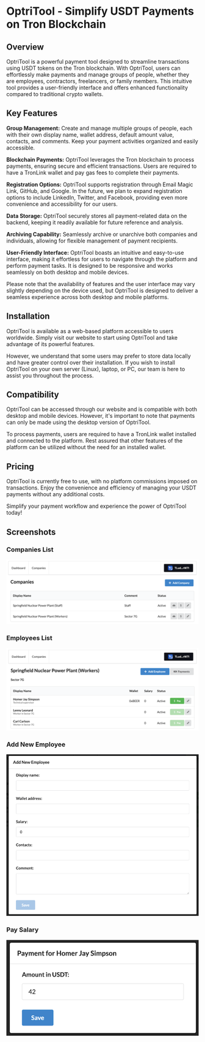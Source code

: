 # OptriTool - Simplify USDT Payments on Tron Blockchain

## Overview

OptriTool is a powerful payment tool designed to streamline transactions using
USDT tokens on the Tron blockchain. With OptriTool, users can effortlessly make
payments and manage groups of people, whether they are employees, contractors,
freelancers, or family members. This intuitive tool provides a user-friendly
interface and offers enhanced functionality compared to traditional crypto
wallets.

## Key Features

**Group Management:** Create and manage multiple groups of people, each with
their own display name, wallet address, default amount value, contacts, and
comments. Keep your payment activities organized and easily accessible.

**Blockchain Payments:** OptriTool leverages the Tron blockchain to process
payments, ensuring secure and efficient transactions. Users are required to
have a TronLink wallet and pay gas fees to complete their payments.

**Registration Options:** OptriTool supports registration through Email Magic
Link, GitHub, and Google. In the future, we plan to expand registration
options to include LinkedIn, Twitter, and Facebook, providing even more
convenience and accessibility for our users.

**Data Storage:** OptriTool securely stores all payment-related data on the
backend, keeping it readily available for future reference and analysis.

**Archiving Capability:** Seamlessly archive or unarchive both companies and
individuals, allowing for flexible management of payment recipients.

**User-Friendly Interface:** OptriTool boasts an intuitive and easy-to-use
interface, making it effortless for users to navigate through the platform
and perform payment tasks. It is designed to be responsive and works
seamlessly on both desktop and mobile devices.

Please note that the availability of features and the user interface may vary
slightly depending on the device used, but OptriTool is designed to deliver a
seamless experience across both desktop and mobile platforms.

## Installation

OptriTool is available as a web-based platform accessible to users worldwide.
Simply visit our website to start using OptriTool and take advantage of its
powerful features.

However, we understand that some users may prefer to store data locally and
have greater control over their installation. If you wish to install OptriTool
on your own server (Linux), laptop, or PC, our team is here to assist you
throughout the process.

## Compatibility

OptriTool can be accessed through our website and is compatible with both
desktop and mobile devices. However, it's important to note that payments can
only be made using the desktop version of OptriTool.

To process payments, users are required to have a TronLink wallet installed and
connected to the platform. Rest assured that other features of the platform can
be utilized without the need for an installed wallet.

## Pricing

OptriTool is currently free to use, with no platform commissions imposed on
transactions. Enjoy the convenience and efficiency of managing your USDT
payments without any additional costs.

Simplify your payment workflow and experience the power of OptriTool today!

## Screenshots

### Companies List

![Companies List](./screenshots/companies-list.png)

### Employees List

![Employees List](./screenshots/employees-list.png)

### Add New Employee

![Add New Employee](./screenshots/add-new-employee.png)

### Pay Salary

![Pay Salary](./screenshots/pay-salary.png)
